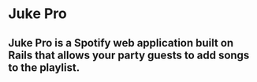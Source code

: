 # Juke Pro
## Juke Pro is a Spotify web application built on Rails that allows your party guests to add songs to the playlist.